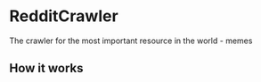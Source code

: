 # RedditCrawler

The crawler for the most important resource in the world - memes

## How it works



